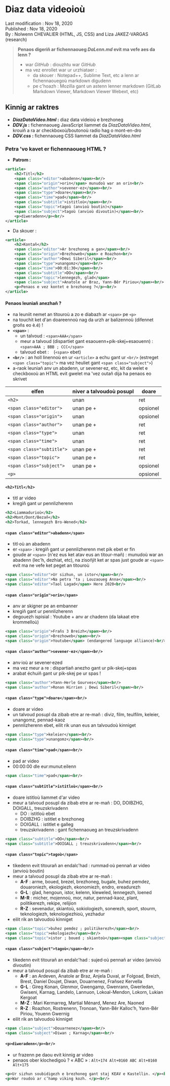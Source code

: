 # Diaz data videoioù

Last modification : Nov 18, 2020  
Published : Nov 18, 2020  
By : Nolwenn CHEVALIER (HTML, JS, CSS) and Liza JAKEZ-VARGAS (research)  

> __Penaos digeriñ ar fichennaoueg *DaLenn.md* evit ma vefe aes da lenn ?__
> - war *GitHub* : diouzhtu war *GitHub* 
> - ma vez enrollet war ur urzhiataer : 
>    - da skouer : Notepad++, Sublime Text, etc a lenn ar fichennaouegoù markdown digudenn 
>    - pe c'hoazh : Mozilla gant un astenn lenner markdown (GitLab Markdown Viewer, Markdown Viewer Webext, etc) 

## Kinnig ar raktres 

- **_DiazDataVideo.html_ :** diaz data videioù e brezhoneg
- **_DDV.js_ :** fichennaoueg JavaScript liammet da *DiazDataVideo.html*, krouiñ a ra ar checkboxoù/boutonoù radio hag o mont-en-dro
- **_DDV.css_ :** fichennaoueg CSS liammet da *DiazDataVideo.html*

### Petra 'vo kavet er fichennaoueg HTML ? 

- **Patrom  :**
```xml
<article>
    <h2>Titl</h2>
    <span class="editor">abadenn</span><br/>
    <span class="origin">orin</span> munudoù war an orin<br/>
    <span class="author">sevener·ez</span><br/>
    <span class="type">doare</span><br/>
    <span class="time">pad</span><br/>
    <span class="subtitle">istitloù</span><br/>
    <span class="topic">tagoù (anvioù boutin)</span>
    <span class="subject">tagoù (anvioù divoutin)</span><br/>
    <p>diweradenn</p><br/>
</article>
```

- Da skouer  : 
```xml
<article>
    <h2>Kontañ</h2>
    <span class="editor">Ar brezhoneg a gan</span><br/>
    <span class="origin">Brezhoweb</span> e Roazhon<br/>
    <span class="author">Dewi Siberil</span><br/>
    <span class="type">unangomz</span><br/>
    <span class="time">00:01:30</span><br/>
    <span class="subtitle">DO</span><br/>
    <span class="topic">lennegezh, glad</span>
    <span class="subject">Anatole ar Braz, Yann-Bêr Piriou</span><br/>
    <p>Penaos e vez kontet e brezhoneg ?</p><br/>
</article>
```

#### Penaos leuniañ anezhañ ?
- na leuniit nemet an titouroù a zo e diabazh ar `<span>` pe `<p>` 
- na touchit ket d'an doareennoù nag da urzh ar balizennoù (difennet groñs eo è.é) !  
- **`<span>`** : 
    - un talvoud  : `<span>AAA</span>`
    - meur a talvoud (dispartiet gant esaouenn+pik-skej+esaouenn)  : `<span>AAA ; BBB ; CCC</span>`
    - talvoud ebet : ` ` (`<span>` ebet)
- **`<br/>`** : an holl linennoù en ur `<article>` a echu gant ur `<br/>` (estreget `<span class="topic">` ma vez heuliet gant `<span class="subject">`)
- a-raok leuniañ anv un abadenn, ur sevener·ez, etc, kit da welet e checkboxoù an HTML evit gwelet ma 'vez outañ dija ha penaos eo skrivet

| elfen                     |  niver a talvoudoù posupl   | doare               |
|---------------------------|-----------------------------|---------------------|
| `<h2>`                    | unan                        | ret                 |
| `<span class="editor">`   | unan pe +                   | opsionel            |
| `<span class="origin">`   | unan                        | opsionel            |
| `<span class="author">`   | unan pe +                   | ret                 |
| `<span class="type">`     | unan                        | ret                 |
| `<span class="time">`     | unan                        | ret                 |
| `<span class="subtitle">` | unan pe +                   | ret                 |
| `<span class="topic">`    | unan pe +                   | ret                 |
| `<span class="subject">`  | unan pe +                   | opsionel            |
| `<p>`                     |                             | opsionel            |

#### `<h2>Titl</h2>`
- titl ar video 
- kregiñ gant ur pennlizherenn 
```xml
<h2>Liammadurioù</h2>
<h2>Mont/Dont/Bezañ</h2>
<h2>Torkad, lennegezh Bro-Wened</h2>
```

#### `<span class="editor">abadenn</span>`
- titl·où an abadenn 
- er `<span>` : kregiñ gant ur pennlizherenn met pik ebet er fin 
- goude ar `<span>` (n'ez eus ket atav eus an titour-mañ) : munudoù war an abadenn (lec'h, dezhiat, etc), na zisoñjit ket ar spas just goude ar `<span>` evit ma ne vefe ket peget an titouroù 
```xml
<span class="editor">Ur sizhun, un istor</span><br/>
<span class="editor">Na petra ‘ta ; Louzaoueg Anna</span><br/>
<span class="editor">Taol Lagad</span> Here 2020<br/>
```

#### `<span class="origin">orin</span>`
- anv ar skigner pe an embanner
- kregiñ gant ur pennlizherenn
- degouezh ispisial : Youtube + anv ar chadenn (da lakaat etre krommelloù)
```xml
<span class="origin">Frañs 3 Breizh</span><br/>
<span class="origin">Brezhoweb</span><br/>
<span class="origin">Youtube</span> (endangered language alliance)<br/>
```

#### `<span class="author">sevener·ez</span><br/>`
- anv·ioù ar sevener·ezed 
- ma vez meur a re : dispartiañ anezho gant ur pik-skej+spas 
- arabat échuiñ gant ur pik-skej pe ur spas ! 
```xml
<span class="author">Yann-Herle Gourves</span><br/>
<span class="author">Ronan Hirrien ; Dewi Siberil</span><br/>
```

#### `<span class="type">doare</span><br/>`
- doare ar video
- un talvoud posupl da zibab etre ar re-mañ  : diviz, film, teulfilm, keleier, unangomz, pennad-kaoz
- pennlizherenn ebet, eilit rik unan eus an talvoudoù kinniget 
```xml
<span class="type">keleier</span><br/>
<span class="type">unangomz</span><br/>
```

#### `<span class="time">pad</span><br/>`
- pad ar video
- 00:00:00 dle eur:munut:eilenn
```xml
<span class="time">pad</span><br/>
```

#### `<span class="subtitle">istitloù</span><br/>`
- doare istitloù liammet d'ar video
- meur a talvoud posupl da zibab etre ar re-mañ  : DO, DOIBZHG, DOIGALL, treuzskrivadenn
    - DO : istitloù ebet 
    - DOIBZHG : istitlet e brezhoneg 
    - DOIGALL : istitlet e galleg 
    - treuzskrivadenn : gant fichennaoueg an treuzskrivadenn 
```xml
<span class="subtitle">DO</span><br/>
<span class="subtitle">DOIGALL ; treuzskrivadenn</span><br/>
```

#### `<span class="topic">tagoù</span>`
- tikedenn evit titourañ an endalc'had : rummad·où pennañ ar video (anvioù boutin)
- meur a talvoud posupl da zibab etre ar re-mañ : 
    - **A-F** : arme, boued, brezel, brezhoneg, bugale, buhez pemdez, douaroniezh, ekologiezh, ekonomiezh, endro, ereadurezh
    - **G-L** : glad, hengoun, istor, kelenn, kleweled, lennegezh, loened
    - **M-R** : micher, mojennoù, mor, natur, pennad-kaoz, plant, politikerezh, rekipe, relijion
    - **R-Z** : sevenadur, skiantoù, sokiologiezh, sonerezh, sport, stourm, teknologiezh, teknologiezhioù, yezhadur
- eilit rik an talvoudoù kinniget
```xml
<span class="topic">buhez pemdez ; politikerezh</span><br/>
<span class="topic">ekologiezh</span><br/>
<span class="topic">istor ; boued ; skiantoù</span><span class="subject">...</span><br/>
```

#### `<span class="subject">tagoù</span><br/>`
- tikedenn evit titourañ an endalc'had : sujed·où pennañ ar video (anvioù divoutin)
- meur a talvoud posupl da zibab etre ar re-mañ  : 
    - **A-F** : an Ardeven, Anatole ar Braz, Anjela Duval, ar Folgoad, Breizh, Brest, Daniel Doujet, Diwan, Douarnenez, Frañsez Kervella
    - **G-L** : Gireg Konan, Glenmor, Gwengamp, Gwenrann, Gwerledan, Gwiseni, Karnag, Landelo, Lannuon, Lokoal-Mendon, Lokorn, Lukian Kergoat
    - **M-Z** : Mari Kermarreg, Martial Ménard, Menez Are, Naoned
    - **R-Z** : Roazhon, Rostrenenn, Tronoan, Yann-Bêr Kalloc’h, Yann-Bêr Piriou, Youenn Gwernig
- eilit rik an talvoudoù kinniget
```xml
<span class="subject">Douarnenez</span><br/>
<span class="subject">Diwan ; Karnag</span><br/>
```

#### `<p>diweradenn</p><br/>`
- ur frazenn pe daou evit kinnig ar video 
- penaos ober klochedigoù ?  « ABC » : `Alt+174 Alt+0160 ABC Alt+0160 Alt+175`
```xml
<p>Ur sizhun soubidigezh e brezhoneg gant staj KEAV e Kastellin. </p><br/>
<p>War roudoù ar c’hamp viking kozh. </p><br/>
```